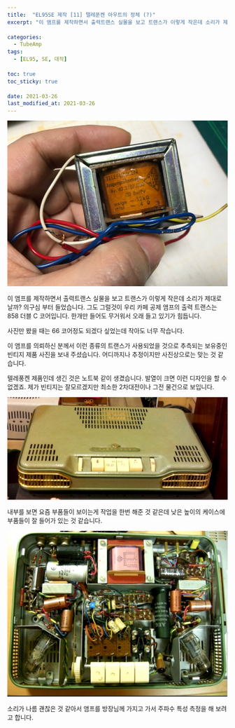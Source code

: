 ```yaml
---
title:  "EL95SE 제작 [11] 텔레푼켄 아우트의 정체 (?)"
excerpt: "이 앰프를 제작하면서 출력트랜스 실물을 보고 트랜스가 이렇게 작은데 소리가 제대로 날까? 의구심 부터 들었습니다. 그도 그럴것이 우리 카페 공제 앰프의 출력 트랜스는 858 더블 C 코어입니다. 한개만 들어도 무거워서 오래 들고 있기가 힘듭니다."

categories:
  - TubeAmp
tags:
  - [EL95, SE, 대작]

toc: true
toc_sticky: true
 
date: 2021-03-26
last_modified_at: 2021-03-26
---
```

![EL95SE PRJ1 103](/assets/images/EL95SE_PRJ1_103.jpg)

이 앰프를 제작하면서 출력트랜스 실물을 보고 트랜스가 이렇게 작은데 소리가 제대로 날까? 의구심 부터 들었습니다. 그도 그럴것이 우리 카페 공제 앰프의 출력 트랜스는 858 더블 C 코어입니다. 한개만 들어도 무거워서 오래 들고 있기가 힘듭니다.

사진만 봤을 때는 66 코어정도 되겠다 싶었는데 작아도 너무 작습니다.

이 앰프를 의뢰하신 분께서 이런 종류의 트랜스가 사용되었을 것으로 추측되는 보유중인 빈티지 제품 사진을 보내 주셨습니다. 어디까지나 추정이지만 사진상으로는 맞는 것 같습니다. 

텔레풍켄 제품인데 생긴 것은 노트북 같이 생겼습니다. 발열이 크면 이런 디자인을 할 수 없겠죠. 제가 빈티지는 잘모르겠지만 최소한 2차대전이나 그전 물건으로 보입니다.

![EL95SE PRJ1 104](/assets/images/EL95SE_PRJ1_104.jpg)

내부를 보면 요즘 부품들이 보이는게 작업을 한번 해준 것 같은데 낮은 높이의 케이스에 부품들이 잘 들어가 있는 것 같습니다. 

![EL95SE PRJ1 105](/assets/images/EL95SE_PRJ1_105.jpg)

소리가 나름 괜찮은 것 같아서 앰프를 방장님께 가지고 가서 주파수 특성 측정을 해 보려고 합니다.